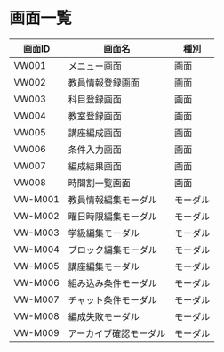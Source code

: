 # 画面一覧
<link rel="stylesheet" href="https://takayanag-i.github.io/working-in-progress/lib/filter.css">

| 画面ID  | 画面名                 | 種別     |
| ------- | ---------------------- | -------- |
| VW001   | メニュー画面           | 画面     |
| VW002   | 教員情報登録画面       | 画面     |
| VW003   | 科目登録画面           | 画面     |
| VW004   | 教室登録画面           | 画面     |
| VW005   | 講座編成画面           | 画面     |
| VW006   | 条件入力画面           | 画面     |
| VW007   | 編成結果画面           | 画面     |
| VW008   | 時間割一覧画面         | 画面     |
| VW-M001 | 教員情報編集モーダル   | モーダル |
| VW-M002 | 曜日時限編集モーダル   | モーダル |
| VW-M003 | 学級編集モーダル       | モーダル |
| VW-M004 | ブロック編集モーダル   | モーダル |
| VW-M005 | 講座編集モーダル       | モーダル |
| VW-M006 | 組み込み条件モーダル   | モーダル |
| VW-M007 | チャット条件モーダル   | モーダル |
| VW-M008 | 編成失敗モーダル       | モーダル |
| VW-M009 | アーカイブ確認モーダル | モーダル |

<script src="https://takayanag-i.github.io/working-in-progress/lib/filter.js"></script>